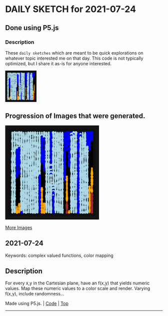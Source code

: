 # DAILY SKETCH for 2021-07-24

## Done using P5.js

### Description

These `daily sketches` which are meant to be quick explorations     on whatever topic interested me on that day. This code is not typically optimized, but I share it as-is     for anyone interested.

<img src = 'images/keep_2021-07-27-22-11-14.png' width = '100'> 

## Progression of Images that were generated.

<img src = 'images/keep_2021-07-27-22-11-14.png' width = '300'> 


[More Images](2021-07-24/images) 


 ## 2021-07-24
Keywords: complex valued functions, color mapping
 

## Description 

 For every x,y in the Cartesian plane, have an f(x,y) that yields numeric values.
 Map these numeric values to a color scale and render. Varying f(x,y), include randomness...
 

Made using P5.js. | [Code](2021/2021-07-24/) | [Top](#daily-sketches) 

-----

